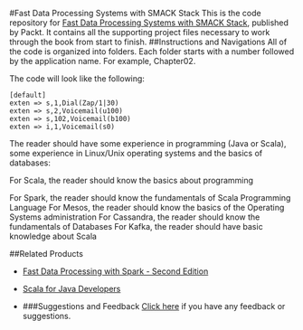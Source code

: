 
#Fast Data Processing Systems with SMACK Stack
This is the code repository for [Fast Data Processing Systems with SMACK Stack](https://www.packtpub.com/big-data-and-business-intelligence/fast-data-processing-systems-smack-stack?utm_source=github&utm_medium=repository&utm_campaign=9781786467201), published by Packt. It contains all the supporting project files necessary to work through the book from start to finish.
##Instructions and Navigations
All of the code is organized into folders. Each folder starts with a number followed by the application name. For example, Chapter02.



The code will look like the following:
```
[default]
exten => s,1,Dial(Zap/1|30)
exten => s,2,Voicemail(u100)
exten => s,102,Voicemail(b100)
exten => i,1,Voicemail(s0)
```

The reader should have some experience in programming (Java or Scala), some experience in Linux/Unix operating systems and the basics of databases:

For Scala, the reader should know the basics about programming


For Spark, the reader should know the fundamentals of Scala Programming Language
For Mesos, the reader should know the basics of the Operating Systems administration
For Cassandra, the reader should know the fundamentals of Databases
For Kafka, the reader should have basic knowledge about Scala

##Related Products
* [Fast Data Processing with Spark - Second Edition](https://www.packtpub.com/big-data-and-business-intelligence/fast-data-processing-spark-second-edition?utm_source=github&utm_medium=repository&utm_campaign=9781784392574)

* [Scala for Java Developers](https://www.packtpub.com/application-development/scala-java-developers?utm_source=github&utm_medium=repository&utm_campaign=9781783283637)

* []()
###Suggestions and Feedback
[Click here](https://docs.google.com/forms/d/e/1FAIpQLSe5qwunkGf6PUvzPirPDtuy1Du5Rlzew23UBp2S-P3wB-GcwQ/viewform) if you have any feedback or suggestions.
